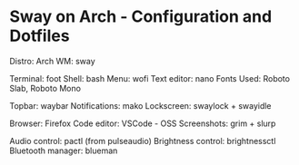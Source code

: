 # Sway on Arch - Configuration and Dotfiles

Distro: Arch
WM: sway

Terminal: foot
Shell: bash
Menu: wofi
Text editor: nano
Fonts Used: Roboto Slab, Roboto Mono

Topbar: waybar
Notifications: mako
Lockscreen: swaylock + swayidle

Browser: Firefox
Code editor: VSCode - OSS
Screenshots: grim + slurp

Audio control: pactl (from pulseaudio)
Brightness control: brightnessctl
Bluetooth manager: blueman
